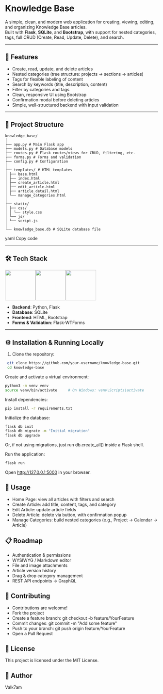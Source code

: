 # Knowledge Base

A simple, clean, and modern web application for creating, viewing, editing, and organizing Knowledge Base articles.  
Built with **Flask**, **SQLite**, and **Bootstrap**, with support for nested categories, tags, full CRUD (Create, Read, Update, Delete), and search.

---

## 🚀 Features

- Create, read, update, and delete articles  
- Nested categories (tree structure: projects → sections → articles)  
- Tags for flexible labeling of content  
- Search by keywords (title, description, content)  
- Filter by categories and tags  
- Clean, responsive UI using Bootstrap  
- Confirmation modal before deleting articles  
- Simple, well-structured backend with input validation  

---

## 🧱 Project Structure
```
knowledge_base/
│
├── app.py # Main Flask app
├── models.py # Database models
├── routes.py # Flask routes/views for CRUD, filtering, etc.
├── forms.py # Forms and validation
├── config.py # Configuration
│
├── templates/ # HTML templates
│ ├── base.html
│ ├── index.html
│ ├── create_article.html
│ ├── edit_article.html
│ ├── article_detail.html
│ └── manage_categories.html
│
├── static/
│ ├── css/
│ │ └── style.css
│ └── js/
│ └── script.js
│
└── knowledge_base.db # SQLite database file
```
yaml
Copy code

---

## 🛠️ Tech Stack
<img src="https://user-images.githubusercontent.com/74038190/212257472-08e52665-c503-4bd9-aa20-f5a4dae769b5.gif" width="100"><img src="https://github.com/Anmol-Baranwal/Cool-GIFs-For-GitHub/assets/74038190/29fd6286-4e7b-4d6c-818f-c4765d5e39a9" width="100"><img src="https://user-images.githubusercontent.com/74038190/212280805-9bcb336b-8c55-46a8-abf8-ff286ab55472.gif" width="100">

- **Backend**: Python, Flask 
- **Database**: SQLite  
- **Frontend**: HTML, Bootstrap  
- **Forms & Validation**: Flask-WTForms  

---

## ⚙️ Installation & Running Locally

1. Clone the repository:

```bash
 git clone https://github.com/your-username/knowledge-base.git
 cd knowledge-base
```
Create and activate a virtual environment:
```bash
python3 -m venv venv
source venv/bin/activate     # On Windows: venv\Scripts\activate
```
Install dependencies:
```bash
pip install -r requirements.txt
```
Initialize the database:

```bash
flask db init
flask db migrate -m "Initial migration"
flask db upgrade
```

Or, if not using migrations, just run db.create_all() inside a Flask shell.

Run the application:

```bash
flask run
```

Open http://127.0.0.1:5000 in your browser.

## 🔧 Usage

- Home Page: view all articles with filters and search
- Create Article: add title, content, tags, and category
- Edit Article: update article fields
- Delete Article: delete via button, with confirmation popup
- Manage Categories: build nested categories (e.g., Project → Calendar → Article)

## 📋 Roadmap
- Authentication & permissions
- WYSIWYG / Markdown editor
- File and image attachments
- Article version history
- Drag & drop category management
- REST API endpoints -> GraphQL

## 🤝 Contributing

- Contributions are welcome!
- Fork the project
- Create a feature branch: git checkout -b feature/YourFeature
- Commit changes: git commit -m "Add some feature"
- Push to your branch: git push origin feature/YourFeature
- Open a Pull Request

## 📄 License

This project is licensed under the MIT License.

## 🧠 Author

Valk7am

